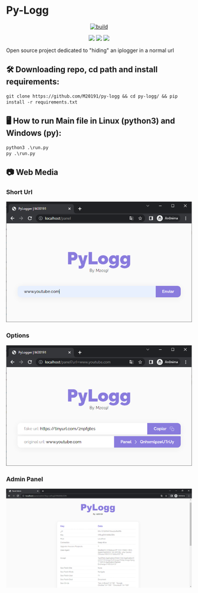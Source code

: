 # Py-Logg

<p align=center><a href="#"><img title="build" src="https://img.shields.io/badge/status-FINISH-green?style=for-the-badge&logo=github"><a></p>
<p align="center">
  <a href="#"><img src="https://img.shields.io/badge/python-3.8%20%7C%203.9%20%7C%203.10-blue?style=flat-square&logo=python"></a>
  <a href="#"><img src="https://img.shields.io/badge/LINUX-blue?style=flat-square&logo=linux"></a>
  <a href="#"><img src="https://img.shields.io/badge/WINDOWS-blue?style=flat-square&logo=windows"></a>
</p>

Open source project dedicated to "hiding" an iplogger in a normal url

## 🛠 Downloading repo, cd path and install requirements:
```console
git clone https://github.com/M20191/py-logg && cd py-logg/ && pip install -r requirements.txt
```

## 🖥 How to run Main file in Linux (python3) and Windows (py):
```console
python3 .\run.py
py .\run.py
```

## 📷 Web Media
### Short Url
![put_url](photos/put_url.PNG)

### Options
![options](photos/fake_link.PNG)

### Admin Panel
![panel](photos/panel.PNG)